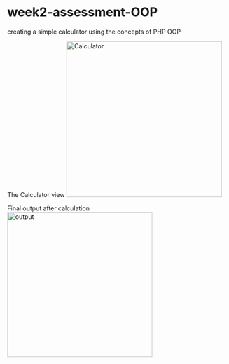 # week2-assessment-OOP
creating a simple calculator using the concepts of PHP OOP 

The Calculator view
<img width="355" alt="Calculator" src="https://user-images.githubusercontent.com/69083447/232224010-d758a904-0978-456a-9e84-0ccb4b520afc.png">

Final output after calculation
<img width="331" alt="output" src="https://user-images.githubusercontent.com/69083447/232224014-40d636f2-51fc-4ded-9b8a-c97f193b1d0e.png">
